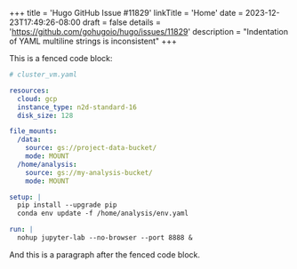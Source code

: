 +++
title = 'Hugo GitHub Issue #11829'
linkTitle = 'Home'
date = 2023-12-23T17:49:26-08:00
draft = false
details = 'https://github.com/gohugoio/hugo/issues/11829'
description = "Indentation of YAML multiline strings is inconsistent"
+++

This is a fenced code block:

```yaml
# cluster_vm.yaml

resources:
  cloud: gcp
  instance_type: n2d-standard-16
  disk_size: 128

file_mounts:
  /data:
    source: gs://project-data-bucket/
    mode: MOUNT
  /home/analysis:
    source: gs://my-analysis-bucket/
    mode: MOUNT

setup: |
  pip install --upgrade pip
  conda env update -f /home/analysis/env.yaml  

run: |
  nohup jupyter-lab --no-browser --port 8888 &
```

And this is a paragraph after the fenced code block.
